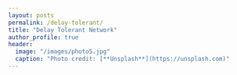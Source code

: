 ```yaml
---
layout: posts
permalink: /delay-tolerant/
title: "Delay Tolerant Network"
author_profile: true
header:
  image: "/images/photo5.jpg"
  caption: "Photo credit: [**Unsplash**](https://unsplash.com)"
---
```

